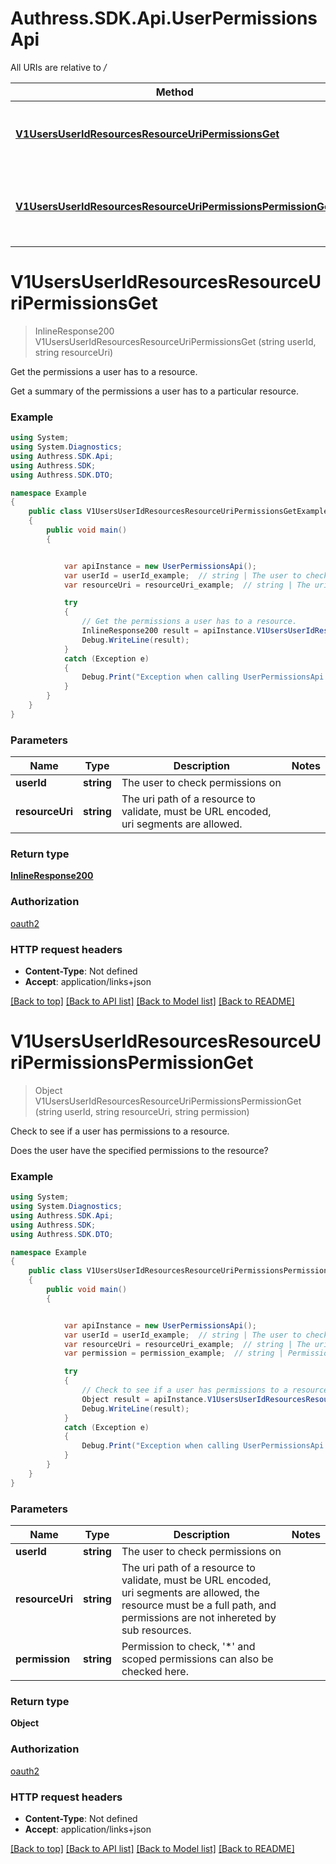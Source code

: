 # Authress.SDK.Api.UserPermissionsApi

All URIs are relative to */*

Method | HTTP request | Description
------------- | ------------- | -------------
[**V1UsersUserIdResourcesResourceUriPermissionsGet**](UserPermissionsApi.md#v1usersuseridresourcesresourceuripermissionsget) | **GET** /v1/users/{userId}/resources/{resourceUri}/permissions | Get the permissions a user has to a resource.
[**V1UsersUserIdResourcesResourceUriPermissionsPermissionGet**](UserPermissionsApi.md#v1usersuseridresourcesresourceuripermissionspermissionget) | **GET** /v1/users/{userId}/resources/{resourceUri}/permissions/{permission} | Check to see if a user has permissions to a resource.

<a name="v1usersuseridresourcesresourceuripermissionsget"></a>
# **V1UsersUserIdResourcesResourceUriPermissionsGet**
> InlineResponse200 V1UsersUserIdResourcesResourceUriPermissionsGet (string userId, string resourceUri)

Get the permissions a user has to a resource.

Get a summary of the permissions a user has to a particular resource.

### Example
```csharp
using System;
using System.Diagnostics;
using Authress.SDK.Api;
using Authress.SDK;
using Authress.SDK.DTO;

namespace Example
{
    public class V1UsersUserIdResourcesResourceUriPermissionsGetExample
    {
        public void main()
        {


            var apiInstance = new UserPermissionsApi();
            var userId = userId_example;  // string | The user to check permissions on
            var resourceUri = resourceUri_example;  // string | The uri path of a resource to validate, must be URL encoded, uri segments are allowed.

            try
            {
                // Get the permissions a user has to a resource.
                InlineResponse200 result = apiInstance.V1UsersUserIdResourcesResourceUriPermissionsGet(userId, resourceUri);
                Debug.WriteLine(result);
            }
            catch (Exception e)
            {
                Debug.Print("Exception when calling UserPermissionsApi.V1UsersUserIdResourcesResourceUriPermissionsGet: " + e.Message );
            }
        }
    }
}
```

### Parameters

Name | Type | Description  | Notes
------------- | ------------- | ------------- | -------------
 **userId** | **string**| The user to check permissions on |
 **resourceUri** | **string**| The uri path of a resource to validate, must be URL encoded, uri segments are allowed. |

### Return type

[**InlineResponse200**](InlineResponse200.md)

### Authorization

[oauth2](../README.md#oauth2)

### HTTP request headers

 - **Content-Type**: Not defined
 - **Accept**: application/links+json

[[Back to top]](#) [[Back to API list]](../README.md#documentation-for-api-endpoints) [[Back to Model list]](../README.md#documentation-for-models) [[Back to README]](../README.md)

<a name="v1usersuseridresourcesresourceuripermissionspermissionget"></a>
# **V1UsersUserIdResourcesResourceUriPermissionsPermissionGet**
> Object V1UsersUserIdResourcesResourceUriPermissionsPermissionGet (string userId, string resourceUri, string permission)

Check to see if a user has permissions to a resource.

Does the user have the specified permissions to the resource?

### Example
```csharp
using System;
using System.Diagnostics;
using Authress.SDK.Api;
using Authress.SDK;
using Authress.SDK.DTO;

namespace Example
{
    public class V1UsersUserIdResourcesResourceUriPermissionsPermissionGetExample
    {
        public void main()
        {


            var apiInstance = new UserPermissionsApi();
            var userId = userId_example;  // string | The user to check permissions on
            var resourceUri = resourceUri_example;  // string | The uri path of a resource to validate, must be URL encoded, uri segments are allowed, the resource must be a full path, and permissions are not inhereted by sub resources.
            var permission = permission_example;  // string | Permission to check, '*' and scoped permissions can also be checked here.

            try
            {
                // Check to see if a user has permissions to a resource.
                Object result = apiInstance.V1UsersUserIdResourcesResourceUriPermissionsPermissionGet(userId, resourceUri, permission);
                Debug.WriteLine(result);
            }
            catch (Exception e)
            {
                Debug.Print("Exception when calling UserPermissionsApi.V1UsersUserIdResourcesResourceUriPermissionsPermissionGet: " + e.Message );
            }
        }
    }
}
```

### Parameters

Name | Type | Description  | Notes
------------- | ------------- | ------------- | -------------
 **userId** | **string**| The user to check permissions on |
 **resourceUri** | **string**| The uri path of a resource to validate, must be URL encoded, uri segments are allowed, the resource must be a full path, and permissions are not inhereted by sub resources. |
 **permission** | **string**| Permission to check, &#x27;*&#x27; and scoped permissions can also be checked here. |

### Return type

**Object**

### Authorization

[oauth2](../README.md#oauth2)

### HTTP request headers

 - **Content-Type**: Not defined
 - **Accept**: application/links+json

[[Back to top]](#) [[Back to API list]](../README.md#documentation-for-api-endpoints) [[Back to Model list]](../README.md#documentation-for-models) [[Back to README]](../README.md)

